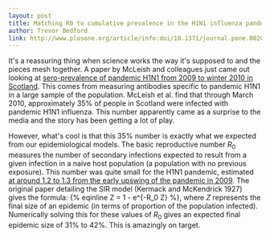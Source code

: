 ```yaml
---
layout: post
title: Matching R0 to cumulative prevalence in the H1N1 influenza pandemic
author: Trevor Bedford
link: http://www.plosone.org/article/info:doi/10.1371/journal.pone.0020358
---
```


It's a reassuring thing when science works the way it's supposed to and the pieces mesh together.  A paper by McLeish and colleagues just came out looking at [sero-prevalence of pandemic H1N1 from 2009 to winter 2010 in Scotland](http://www.plosone.org/article/info:doi/10.1371/journal.pone.0020358).  This comes from measuring antibodies specific to pandemic H1N1 in a large sample of the population.  McLeish et al. find that through March 2010, approximately 35% of people in Scotland were infected with pandemic H1N1 influenza.  This number apparently came as a surprise to the media and the story has been getting a lot of play.

However, what's cool is that this 35% number is exactly what we expected from our epidemiological models.  The basic reproductive number <i>R</i><sub>0</sub> measures the number of secondary infections expected to result from a given infection in a naive host population (a population with no previous exposure).  This number was quite small for the H1N1 pandemic, estimated [at around 1.2 to 1.3 from the early upswing of the pandemic in 2009](http://www.sciencemag.org/content/324/5934/1557.abstract).  The original paper detailing the SIR model (Kermack and McKendrick 1927) gives the formula: {% eqinline Z = 1 - e^{-R_0 Z} %}, where <i>Z</i> represents the final size of an epidemic (in terms of proportion of the population infected).  Numerically solving this for these values of <i>R</i><sub>0</sub> gives an expected final epidemic size of 31% to 42%.  This is amazingly on target.
